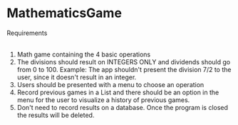 # MathematicsGame

Requirements<br/> 
<br/>
1. Math game containing the 4 basic operations<br/>
 2. The divisions should result on INTEGERS ONLY and dividends should go from 0 to 100. Example: The app shouldn't present the division 7/2 to the user, since it doesn't result in an integer.<br/>
 3. Users should be presented with a menu to choose an operation<br/>
4. Record previous games in a List and there should be an option in the menu for the user to visualize a history of previous games.<br/>
 5. Don't need to record results on a database. Once the program is closed the results will be deleted.<br/>
